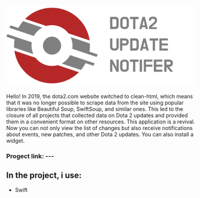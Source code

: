 <p align="center">
  <img src="logo.png">
</p>

Hello! In 2019, the dota2.com website switched to clean-html, which means that it was no longer possible to scrape data from the site using popular libraries like Beautiful Soup, SwiftSoup, and similar ones. This led to the closure of all projects that collected data on Dota 2 updates and provided them in a convenient format on other resources. This application is a revival. Now you can not only view the list of changes but also receive notifications about events, new patches, and other Dota 2 updates. You can also install a widget.

### **Progect link:** ---

## **In the project, i use:**
- Swift

